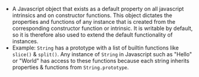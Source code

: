 - A Javascript object that exists as a default property on all javascript intrinsics and on constructor functions. This object dictates the properties and functions of any instance that is created from the corresponding constructor function or intrinsic. It is writable by default, so it is therefore also used to extend the default functionality of instances. 
- Example: `String` has a prototype with a list of builtin functions like `slice()` & `split()`. Any instance of `String` in Javascript such as "Hello" or "World" has access to these functions because each string inherits properties & functions from `String.prototype`.
